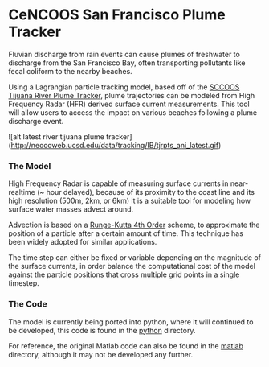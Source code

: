 # CeNCOOS San Francisco Plume Tracker #

Fluvian discharge from rain events can cause plumes of freshwater to discharge from the San Francisco Bay, often transporting pollutants like fecal coliform to the nearby beaches.

Using a Lagrangian particle tracking model, based off of the [SCCOOS Tijuana River Plume Tracker](http://neocoweb.ucsd.edu/data/tracking/IB/), plume trajectories can be modeled from High Frequency Radar (HFR) derived surface current measurements. This tool will allow users to access the impact on various beaches following a plume discharge event.

![alt latest river tijuana plume tracker] (http://neocoweb.ucsd.edu/data/tracking/IB/tjrpts_ani_latest.gif)

### The Model ###

High Frequency Radar is capable of measuring surface currents in near-realtime (~ hour delayed), because of its proximity to the coast line and its high resolution (500m, 2km, or 6km) it is a suitable tool for modeling how surface water masses advect around.

Advection is based on a [Runge-Kutta 4th Order](https://en.wikipedia.org/wiki/Runge%E2%80%93Kutta_methods) scheme, to approximate the position of a particle after a certain amount of time. This technique has been widely adopted for similar applications.

The time step can either be fixed or variable depending on the magnitude of the surface currents, in order balance the computational cost of the model against the particle positions that cross multiple grid points in a single timestep.

### The Code ###

The model is currently being ported into python, where it will continued to be developed, this code is found in the [python](./python/) directory.

For reference, the original Matlab code can also be found in the [matlab](./matlab/) directory, although it may not be developed any further.

